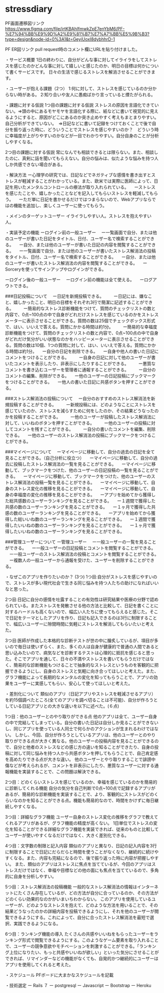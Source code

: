 # stressdiary
PF画面遷移図リンク
https://www.figma.com/file/irtKBAhIfmwkZpE7enYbM6/PF-%E7%94%BB%E9%9D%A2%E9%81%B7%E7%A7%BB%E5%9B%B3?type=design&node-id=0%3A1&t=GeyiUoxI8dybhhrD-1

PF ER図リンク
pull request時のコメント欄にURLを貼り付けました。

・サービス概要
1日の終わりに、自分がどんな事に対してイライラをしてストレスを感じたのかどんな事に対して嬉しいと感じたのか、明日の目標は何かについて書くサービスです。
日々の生活で感じるストレスを解消させることができます。

・ユーザーが抱える課題（2つ）
1:何に対して、ストレスを感じているのか分からない時がある。
2:知り合いや友人に愚痴ばかり言っていると煙たがられる。　

・課題に対する仮説
1つ目の課題に対する仮説
ストレスの原因を言語化できていない。=>頭の中にあるモヤモヤを言語化する際に、紙などに書いて視覚的に見えるようにすると、原因がどこにあるのか突き止めやすく考えもまとまりやすい。
自己分析ができていない。　=>日記などに書いて記録をつけておくことで後で自分を振り返った時に、どういうことでストレスを感じやすいのか？　どういう時に幸福度が上がりやすいのかなどが一目でわかりやすい。自分自身のことが分析しやすくなる。

2つ目の課題に対する仮説
常になんでも相談できるとは限らない。また、相談したのに、真剣に話を聞いてもらえない。自分の悩みは、似たような悩みを持つ人しか共感できない場合がある。

・解決方法
ー心理学の研究では、日記などでネガティブな感情を書き出すとストレスが軽減することがわかっている。また、欧米では実際に医師によって、日記を用いたメンタルコントロールの療法が取り入れられている。
　ーストレスを感じたことや、嬉しかったことなどを記入してもらいストレスを軽減してもらう。
　ーただ単に日記を書かせるだけではつまらないので、Webアプリならではの機能を追加し、楽しくユーザーに使ってもらう。

・メインのターゲットユーザー
イライラしやすい人。ストレスを抱えやすい人。

・実装予定の機能
ーログイン前の一般ユーザー
　ー一覧画面で自分、または他のユーザーが書いた日記をタイトル、日付、ユーザー名で検索することができる。
　ー自分、または他のユーザーが書いた日記の内容を閲覧することができる。
　ー一覧画面で自分、または他のユーザーが書いたストレス解消法の投稿をタイトル、日付、ユーザー名で検索することができる。
　ー自分、または他のユーザーが書いたストレス解消法の内容を閲覧することができる。
　ーSorceryを使ってサインアップやログインができる。

ーログイン後の一般ユーザー
　ーログイン前の機能は全て使える。
　ーログアウトできる。

###日記投稿について
　ー日記を新規投稿できる。
　　ー日記には、嫌なこと、嬉しかったこと、明日の目標をそれぞれ3行で簡潔に記述することができる。
　　ー簡易的なストレス診断機能をつけて、質問のチェックリストの数と内容で、0点~100点の中で自身がどれだけストレスを感じているのかをストレスメーターに表示させることができる。質問の数は25個でチェックボックス形式で、はい、いいえで答える。質問にかかる時間は約1分。
　　ー簡易的な幸福度診断機能をつけて、質問のチェックリストの数と内容で、0点~100点の中で自身がどれだけ気分がいい状態なのかをハッピーメーターに表示させることができる。質問の数は10個、1つの質問に対して、はい、いいえで答える。質問にかかる時間は約1分。
　ー自分の日記を削除できる。
　ー自身や他人の書いた日記にコメントをつけることができる。
　　ー自身の日記に対して他のユーザーが書いたコメントを表示したり、非表示にしたりすることができる。
　　ー悪質なコメントを書き込むユーザーを管理者に通報することができる。
　　ー自分のコメントの編集、削除ができる。
　ー他のユーザーの日記投稿にブックマークをつけることができる。
　ー他人の書いた日記に共感ボタンを押すことができる。

###ストレス解消法の投稿について
　ー自分のおすすめのストレス解消法を新規投稿することができる。
　　ー新規投稿には、どのようなことにストレスを感じていたのか、ストレスを減らすために何をしたのか、その結果どうなったのかを投稿することができる。
　　ー他のユーザーが投稿したストレス解消法に対して、いいねのボタンを押すことができる。
　　ー他のユーザーの投稿に対してコメントを残すことができる。
　　ー自分の書いたコメントを編集、削除できる。
　ー他のユーザーのストレス解消法の投稿にブックマークをつけることができる。

###マイページについて
　ーマイページに移動して、自分の過去の日記を全て見ることができる。（自己分析に役立つ）
　ーマイページに移動して、自分の過去に投稿したストレス解消法の一覧を見ることができる。
　ーマイページに移動して、ブックマークをつけた、他のユーザーの日記投稿の一覧を見ることができる。
　ーマイページに移動して、ブックマークをつけた、他のユーザーのストレス解消法の投稿一覧を見ることができる。
　ーマイページに移動して、自身のストレス変化の推移を見ることができる。
　ーマイページに移動して、自身の幸福度の変化の推移を見ることができる。
　ーアプリを始めてから獲得した総共感数のユーザーランキングを見ることができる。
　ー１週間で獲得した共感の数のユーザーランキングを見ることができる。
　ー１ヶ月で獲得した共感の数のユーザーランキングを見ることができる。
　ーアプリを始めてから獲得した総いいね数のユーザーランキングを見ることができる。
　ー１週間で獲得したいいねの数のユーザーランキングを見ることができる。
　ー１ヶ月で獲得したいいねの数のユーザーランキングを見ることができる。

###管理ユーザーについて
ー管理ユーザー
　ー一般ユーザーの一覧を見ることができる。
　ー一般ユーザーの日記投稿とコメントを閲覧することができる。
　ー一般ユーザーのストレス解消法の投稿とコメントを閲覧することができる。
　ー複数人の一般ユーザーから通報を受けた、ユーザーを削除することができる。

・なぜこのアプリを作りたいのか？ (3つ)
1つ目:自分がストレスを感じやすいので、ストレスが多い現代社会で生きる同じ悩みを持つ人たちの助けになればいいなと思った。

2つ目:日記に自分の感情を吐露することの有効性は研究結果や医療の分野で認められている。またストレスを発散させる他の方法と比較して、日記を書くことに対するハードルも高くないので、幅広い人たちに使ってもらえると感じた。そこで日記をテーマとしたアプリを作り、日記も記入できるのは3行に制限することで、幅広いユーザーに隙間時間に気軽にストレスを解消してもらいたいと考えた。

3つ目:医師が作成した本格的な診断テストが世の中に膾炙しているが、項目が多いので毎日は使いずらく、また、多くの人は自身が健康的で普通の人間であると思い込みたいので、病気などを診断するテストは心理的に抵抗を感じると思った。そこでアプリを通して、日々の不満やストレスを書いてもらうだけではなく、簡易的な診断機能もつけることで抽象的なストレスというものを客観的に把握できるようにし、自身のストレスと気軽に向き合ってほしいと考えた。また、グラフ機能によって長期的なメンタルの変化を知ってもらうことで、アプリの効果をユーザーに実感してもらい、安心して使ってほしいと考えた。

・差別化について
類似のアプリ（日記アプリやストレスを軽減させるアプリ）を約15個調べたところ(全てのアプリを調べ切ることは不可能)、自分が作ろうとしている日記アプリとの大きな違いを以下に述べた。(６点)

1つ目：他のユーザーとのやり取りができる点
他のアプリは全て、ユーザー自身の中で完結してしまっている。自分の書いた日記は自分しか見ることができないし、同じアプリを使っている人同士で何らかのアクションが生まれるわけではない。
しかし、今回、自分が作ろうとしているアプリは、他のユーザーとのやり取りができる点が大きく異なる。他のユーザーの投稿内容を見ることができるので、自分と他者のストレスなどの感じ方の違いを知ることができたり、自身の投稿に対して同じ悩みを持つ人から共感ボタンを押してもらうことで、自己肯定感を高めたりできる点が大きな違い。
他のユーザーとやり取りすることで誹謗中傷などが考えられるが、コメントを非表示にしたり、悪質なユーザーに対する通報機能を実装することで、この問題は解決できる。

2つ目：どのくらいストレスを感じているのか、幸福を感じているのかを簡易的に診断してくれる機能
自分の気分を自己判断で0点~100点で記録するアプリがあるが、簡易的な診断機能を実装することで、より、客観的にストレスがどのくらいなのかを知ることができる点。機能も簡易的なので、時間をかけずに毎日継続しやすくなる。

3つ目：詳細なグラフ機能
ユーザー自身のストレス変化の推移をグラフで教えてくれるアプリがあるが、グラフ機能の精度が高くない。
1日単位でストレスの変化を知ることができる詳細なグラフ機能を実装できれば、従来のものと比較してユーザーが使いやすくなるだけではなく、大きく差別化できる。

4つ目：文字数の制限と記入内容
類似のアプリと異なり、日記の記入内容を3行に制限することで日記にだらだらと時間を使うことがなくなり、継続的に続けやすくなる。また、内容も完結になるので、後で振り返った時に内容が把握しやすい。
また、類似のアプリはストレスに焦点を当てているが、今回のアプリはストレスだけではなく、幸福や目標などの他の面にも焦点を当てているので、多角的に自身を分析しやすい。

5つ目：ストレス解消法の投稿機能
一般的なストレス解消法の情報はインターネットにたくさん存在しているが、どの方法が自分に合っているのか、その方法がどのくらい効果的なのかがいまいちわからない。
このアプリを使用しているユーザーが、どのようなストレスを抱えて、どのような方法を用いることで、その結果どうなったのかの詳細内容を投稿できるようにし、それを他のユーザーが閲覧できるようにする。これによって、自分に合ったストレス解消法を最短で選択、実践できるようになる。

6つ目：ランキング機能の導入
たくさんの共感やいいねをもらったユーザーをランキング形式で閲覧できるようにする。このようなゲーム要素を取り入れることで、ユーザーの競争意欲やモチベーションを刺激することができる。「ランキング上位になりたい、もっと共感やいいねが欲しい」といった気分にさせることができれば、リマインダーなどの機能がなくても、自発的かつ継続的にユーザーはアプリを使用してくれると考えた。

・スケジュール
PFボードに大まかなスケジュールを記載

・技術選定
ー Rails ７
ー postgresql
ー Javascript
ー Bootstrap
ー Heroku
